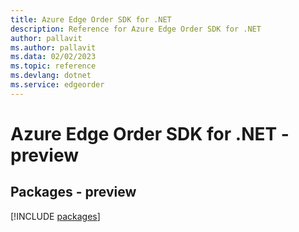 ```yaml
---
title: Azure Edge Order SDK for .NET
description: Reference for Azure Edge Order SDK for .NET
author: pallavit
ms.author: pallavit
ms.data: 02/02/2023
ms.topic: reference
ms.devlang: dotnet
ms.service: edgeorder
---
```

# Azure Edge Order SDK for .NET - preview
## Packages - preview
[!INCLUDE [packages](edge-order-index.md)]